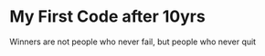<!DOCTYPE html>
<html>
<head>
<title>My First Code after 10yrs</title>
</head>
<body>
<h1>My First Code after 10yrs</h1>
<p>Winners are not people who never fail, but people who never quit</p>
</body>
</html>
